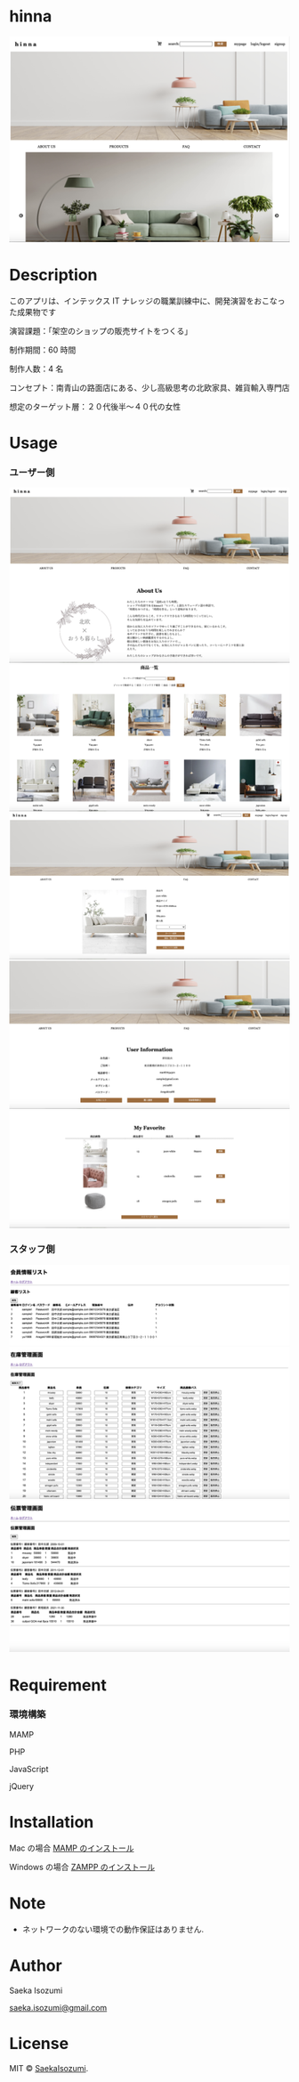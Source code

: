 # hinna

![Image](readme_image/hinna1.png)

# Description

このアプリは、インテックス IT ナレッジの職業訓練中に、開発演習をおこなった成果物です

演習課題：「架空のショップの販売サイトをつくる」

制作期間：60 時間

制作人数：4 名

コンセプト：南青山の路面店にある、少し高級思考の北欧家具、雑貨輸入専門店

想定のターゲット層：２０代後半〜４０代の女性

# Usage

### ユーザー側

![Image](readme_image/hinna3.png)
![Image](readme_image/hinna4.png)
![Image](readme_image/hinna5.png)
![Image](readme_image/hinna6.png)
![Image](readme_image/hinna8.png)

### スタッフ側

![Image](readme_image/hinna11.png)
![Image](readme_image/hinna12.png)
![Image](readme_image/hinna13.png)

# Requirement

### 環境構築

MAMP

PHP

JavaScript

jQuery

# Installation

Mac の場合
[MAMP のインストール](https://www.mamp.info/en/windows/)

Windows の場合
[ZAMPP のインストール](https://www.apachefriends.org/jp/download.html)

# Note

- ネットワークのない環境での動作保証はありません.

# Author

Saeka Isozumi

saeka.isozumi@gmail.com

# License

MIT © [SaekaIsozumi](https://github.com/SaekaIsozumi01).
